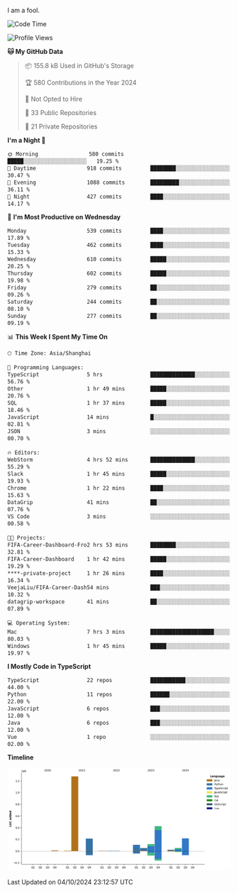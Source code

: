 I am a fool.

<!--START_SECTION:waka-->
![Code Time](http://img.shields.io/badge/Code%20Time-1%2C889%20hrs-blue)

![Profile Views](http://img.shields.io/badge/Profile%20Views-0-blue)

**🐱 My GitHub Data** 

> 📦 155.8 kB Used in GitHub's Storage 
 > 
> 🏆 580 Contributions in the Year 2024
 > 
> 🚫 Not Opted to Hire
 > 
> 📜 33 Public Repositories 
 > 
> 🔑 21 Private Repositories 
 > 
**I'm a Night 🦉** 

```text
🌞 Morning                580 commits         █████░░░░░░░░░░░░░░░░░░░░   19.25 % 
🌆 Daytime                918 commits         ████████░░░░░░░░░░░░░░░░░   30.47 % 
🌃 Evening                1088 commits        █████████░░░░░░░░░░░░░░░░   36.11 % 
🌙 Night                  427 commits         ████░░░░░░░░░░░░░░░░░░░░░   14.17 % 
```
📅 **I'm Most Productive on Wednesday** 

```text
Monday                   539 commits         ████░░░░░░░░░░░░░░░░░░░░░   17.89 % 
Tuesday                  462 commits         ████░░░░░░░░░░░░░░░░░░░░░   15.33 % 
Wednesday                610 commits         █████░░░░░░░░░░░░░░░░░░░░   20.25 % 
Thursday                 602 commits         █████░░░░░░░░░░░░░░░░░░░░   19.98 % 
Friday                   279 commits         ██░░░░░░░░░░░░░░░░░░░░░░░   09.26 % 
Saturday                 244 commits         ██░░░░░░░░░░░░░░░░░░░░░░░   08.10 % 
Sunday                   277 commits         ██░░░░░░░░░░░░░░░░░░░░░░░   09.19 % 
```


📊 **This Week I Spent My Time On** 

```text
🕑︎ Time Zone: Asia/Shanghai

💬 Programming Languages: 
TypeScript               5 hrs               ██████████████░░░░░░░░░░░   56.76 % 
Other                    1 hr 49 mins        █████░░░░░░░░░░░░░░░░░░░░   20.76 % 
SQL                      1 hr 37 mins        █████░░░░░░░░░░░░░░░░░░░░   18.46 % 
JavaScript               14 mins             █░░░░░░░░░░░░░░░░░░░░░░░░   02.81 % 
JSON                     3 mins              ░░░░░░░░░░░░░░░░░░░░░░░░░   00.70 % 

🔥 Editors: 
WebStorm                 4 hrs 52 mins       ██████████████░░░░░░░░░░░   55.29 % 
Slack                    1 hr 45 mins        █████░░░░░░░░░░░░░░░░░░░░   19.93 % 
Chrome                   1 hr 22 mins        ████░░░░░░░░░░░░░░░░░░░░░   15.63 % 
DataGrip                 41 mins             ██░░░░░░░░░░░░░░░░░░░░░░░   07.76 % 
VS Code                  3 mins              ░░░░░░░░░░░░░░░░░░░░░░░░░   00.58 % 

🐱‍💻 Projects: 
FIFA-Career-Dashboard-Fro2 hrs 53 mins       ████████░░░░░░░░░░░░░░░░░   32.81 % 
FIFA-Career-Dashboard    1 hr 42 mins        █████░░░░░░░░░░░░░░░░░░░░   19.29 % 
****-private-project     1 hr 26 mins        ████░░░░░░░░░░░░░░░░░░░░░   16.34 % 
VeejaLiu/FIFA-Career-Dash54 mins             ███░░░░░░░░░░░░░░░░░░░░░░   10.32 % 
datagrip-workspace       41 mins             ██░░░░░░░░░░░░░░░░░░░░░░░   07.89 % 

💻 Operating System: 
Mac                      7 hrs 3 mins        ████████████████████░░░░░   80.03 % 
Windows                  1 hr 45 mins        █████░░░░░░░░░░░░░░░░░░░░   19.97 % 
```

**I Mostly Code in TypeScript** 

```text
TypeScript               22 repos            ███████████░░░░░░░░░░░░░░   44.00 % 
Python                   11 repos            ██████░░░░░░░░░░░░░░░░░░░   22.00 % 
JavaScript               6 repos             ███░░░░░░░░░░░░░░░░░░░░░░   12.00 % 
Java                     6 repos             ███░░░░░░░░░░░░░░░░░░░░░░   12.00 % 
Vue                      1 repo              ░░░░░░░░░░░░░░░░░░░░░░░░░   02.00 % 
```



**Timeline**

![Lines of Code chart](https://raw.githubusercontent.com/VeejaLiu/VeejaLiu/master/assets/bar_graph.png)


 Last Updated on 04/10/2024 23:12:57 UTC
<!--END_SECTION:waka-->
